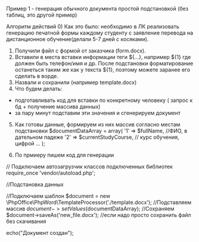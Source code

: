 Пример 1 - генерация обычного документа простой подстановкой (без таблиц, это другой пример)

Алгоритм действий
0) Как это было: необходимо в ЛК реализовать генерацию печатной формы каждому студенту 
с заявление перевода на дистанционное обучение(делали 5-7 дней с косяками).
1) Получили файл с формой от заказчика (form.docx).
2) Вставили в места вставки информации теги ${...}, например ${1} где должен быть телефон/имя и др.
После подстановки форматирование останеться таким же как у текста ${1}, поэтому можете заранее его сделать в ворде.
3) Назвали и сохранили (например template.docx)
4) Что будем делать: 
- подготавливать код для вставки по конкретному человеку ( запрос к бд + получение массива данных)
- за пару минут подставим эти значения и сгенерируем документ

5) Как готовы данные, формируем из них массив согласно местам подстановки
$documentDataArray = array(
    '1' => $fullName, //ФИО, в дательном падеже
    '2' => $currentStudyCourse, // курс обучения, цифрой
...
);

6) По прмиеру пишем код для генерации

// Подключаем автозагрузчик классов подключенных библиотек
require_once 'vendor/autoload.php';
    
//Подстановка данных 

//Подключаем шаблон
$document = new \PhpOffice\PhpWord\TemplateProcessor('./template.docx');
//Подставляем массив
$document->setValues($documentDataArray);
//Сохраняем
$document->saveAs('new_file.docx'); //если надо просто сохранить файл без скачивания

echo("Документ создан");
